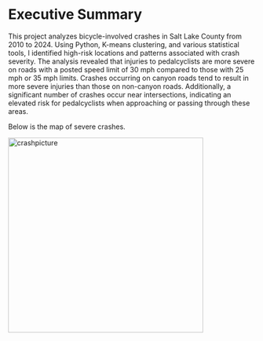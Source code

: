 # Executive Summary

This project analyzes bicycle-involved crashes in Salt Lake County from 2010 to 2024. Using Python, K-means clustering, and various statistical tools, I identified high-risk locations and patterns associated with crash severity. The analysis revealed that injuries to pedalcyclists are more severe on roads with a posted speed limit of 30 mph compared to those with 25 mph or 35 mph limits. Crashes occurring on canyon roads tend to result in more severe injuries than those on non-canyon roads. Additionally, a significant number of crashes occur near intersections, indicating an elevated risk for pedalcyclists when approaching or passing through these areas.

Below is the map of severe crashes.

<img width="397" alt="crashpicture" src="https://github.com/user-attachments/assets/8e01e670-956a-4151-a014-a873f85a9395" />
